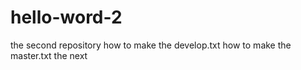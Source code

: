 # hello-word-2
the second repository
how to make the develop.txt
how to make the master.txt
the next
